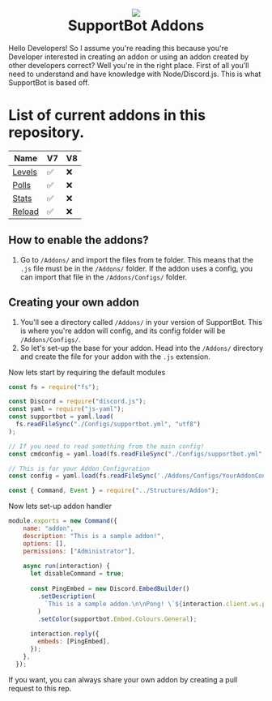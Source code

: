 <h1 align="center">
    <br>
    <a href="https://github.com/Emerald-Services/SupportBot"><img src="https://i.imgur.com/cuadAYv.png"></a>
    <br>
    SupportBot Addons
    <br>
</h1>

Hello Developers!
So I assume you're reading this because you're Developer interested in creating an addon or using an addon created by other developers correct? Well you're in the right place. First of all you'll need to understand and have knowledge with Node/Discord.js. This is what SupportBot is based off.

# List of current addons in this repository.
| Name | V7 | V8 |
| ---- | --- | --- |
| [Levels](https://github.com/Emerald-Services/Addons/blob/main/Levels/README.md)  | ✅ | ❌ |
| [Polls](https://github.com/Emerald-Services/Addons/blob/main/Polls/README.md) | ✅ | ❌ |
| [Stats](https://github.com/Emerald-Services/Addons/blob/main/Stats/README.md) | ✅ | ❌ |
| [Reload](https://github.com/Emerald-Services/Addons/blob/main/Reload/README.md) | ✅ | ❌ |




## How to enable the addons?

1. Go to `/Addons/` and import the files from te folder. This means that the `.js` file must be in the `/Addons/` folder. If the addon uses a config, you can import that file in the `/Addons/Configs/` folder.



## Creating your own addon

1. You'll see a directory called `/Addons/` in your version of SupportBot. This is where you're addon will config, and its config folder will be `/Addons/Configs/`.
2. So let's set-up the base for your addon. Head into the `/Addons/` directory and create the file for your addon with the `.js` extension.

Now lets start by requiring the default modules

```js
const fs = require("fs");

const Discord = require("discord.js");
const yaml = require("js-yaml");
const supportbot = yaml.load(
  fs.readFileSync("./Configs/supportbot.yml", "utf8")
);

// If you need to read something from the main config!
const cmdconfig = yaml.load(fs.readFileSync("./Configs/supportbot.yml", "utf8"));

// This is for your Addon Configuration
const config = yaml.load(fs.readFileSync('./Addons/Configs/YourAddonConfig.yml', 'utf8'));

const { Command, Event } = require("../Structures/Addon");
```

Now lets set-up addon handler

```js
module.exports = new Command({
    name: "addon",
    description: "This is a sample addon!",
    options: [],
    permissions: ["Administrator"],
  
    async run(interaction) {
      let disableCommand = true;
  
      const PingEmbed = new Discord.EmbedBuilder()
        .setDescription(
          `This is a sample addon.\n\nPong! \`${interaction.client.ws.ping} ms\``
        )
        .setColor(supportbot.Embed.Colours.General);
  
      interaction.reply({
        embeds: [PingEmbed],
      });
    },
  });
```

If you want, you can always share your own addon by creating a pull request to this rep.
